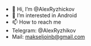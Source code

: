 - 👋 Hi, I’m @AlexRyzhickov
- 👀 I’m interested in Android
- 📫 How to reach me
- Telegram: @AlexRyzhikov
- Mail: makseljoinb@gmail.com
